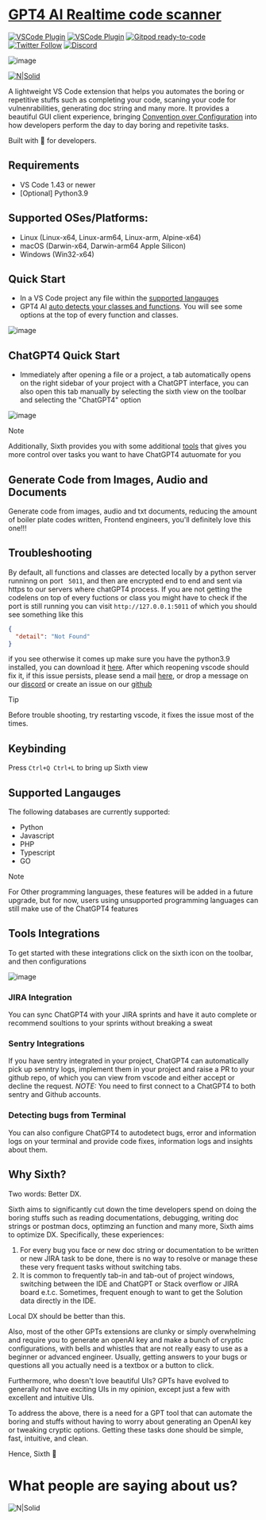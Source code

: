 # [GPT4 AI Realtime code scanner](https://marketplace.visualstudio.com/items?itemName=Sixth.sixth)

[![VSCode Plugin](https://firebasestorage.googleapis.com/v0/b/thsense-24e43.appspot.com/o/Frame%201261152503.png?alt=media&token=a7b6bcbb-4d93-40b7-a644-6f0ee007d605)](https://marketplace.visualstudio.com/items?itemName=Sixth.sixth&ssr=false#overview)  [![VSCode Plugin](https://firebasestorage.googleapis.com/v0/b/thsense-24e43.appspot.com/o/Frame%201261152503%20(2).png?alt=media&token=3bf49a43-cdbb-40d8-854c-7e01eb82bcf2)](https://marketplace.visualstudio.com/items?itemName=Sixth.sixth&ssr=false#overview) [![Gitpod ready-to-code](https://firebasestorage.googleapis.com/v0/b/thsense-24e43.appspot.com/o/Frame%201261152503%20(3).png?alt=media&token=2c86221b-7d23-45e9-878d-6f2606738512)](https://github.com/SixHq/GPT4-AI-Realtime-code-scanner-Autocomplete-and-Highlighter-for-Javascript-Py-JS-Java-Php-Sixth-SAST) [![Twitter Follow](https://firebasestorage.googleapis.com/v0/b/thsense-24e43.appspot.com/o/Frame%201261152503%20(4).png?alt=media&token=8c7a06bd-f91e-46e9-a344-1a12a0b61797)](https://twitter.com/sixth_hq) [![Discord](https://firebasestorage.googleapis.com/v0/b/thsense-24e43.appspot.com/o/Frame%201261152503%20(5).png?alt=media&token=fe8a5363-1b1b-4756-bd27-539637dd3d38)](https://discord.gg/rHzzPXDDRd)


![image](https://firebasestorage.googleapis.com/v0/b/thsense-24e43.appspot.com/o/Screenshot%202024-03-28%20at%2019.55.42.png?alt=media&token=3f071359-7be7-4dce-b03e-a14c8723e8e0)

[![N|Solid](https://cdn.loom.com/sessions/thumbnails/124587322c2544cab188a54ce2627b0e-with-play.gif)](https://www.loom.com/embed/124587322c2544cab188a54ce2627b0e?sid=a0c79b99-4ef2-461e-97f0-241aaba11921)

A lightweight VS Code extension that helps you automates the boring or repetitive stuffs such as completing your code, scaning your code for vulnenrabilities, generating doc string and many more. It provides a beautiful GUI client experience, bringing [Convention over Configuration](https://en.wikipedia.org/wiki/Convention_over_configuration) into how developers perform the day to day boring and repetivite tasks.

Built with 💖 for developers.

## **Requirements**

- VS Code 1.43 or newer
- [Optional] Python3.9

## **Supported OSes/Platforms:**
- Linux (Linux-x64, Linux-arm64, Linux-arm, Alpine-x64)
- macOS (Darwin-x64, Darwin-arm64 Apple Silicon)
- Windows (Win32-x64)

## **Quick Start**

- In a VS Code project any file within the [supported langauges](#supported-langauges)
- GPT4 AI [auto detects your classes and functions](#chatgpt4-quick-start). You will see some options at the top of every function and classes.

![image](https://firebasestorage.googleapis.com/v0/b/thsense-24e43.appspot.com/o/Frame%201261152555%20(2).png?alt=media&token=3ddd3366-7452-4f53-a732-67117f61e0c3)

## **ChatGPT4 Quick Start**

- Immediately after opening a file or a project, a tab automatically opens on the right sidebar of your project with a ChatGPT interface, you can also open this tab manually by selecting the sixth view on the toolbar and selecting the "ChatGPT4" option

![image](https://firebasestorage.googleapis.com/v0/b/thsense-24e43.appspot.com/o/Group%201261152598.png?alt=media&token=b28cf170-e232-4d39-8c2f-5384796a18cd)

> [!NOTE]
> Additionally, Sixth provides you with some additional [tools](#language-and-framework-integrations) that gives you more control over tasks you want to have ChatGPT4 autuomate for you

## **Generate Code from Images, Audio and Documents**
Generate code from images, audio and txt documents, reducing the amount of boiler plate codes written, Frontend engineers, you'll definitely love this one!!!

## **Troubleshooting**
By default, all functions and classes are detected locally by a python server runninng on port ``` 5011```, and then are encrypted end to end and sent via https to our servers where chatGPT4 process. If you are not getting the codelens on top of every fuctions or class you might have to check if the port is still running you can visit ```http://127.0.0.1:5011``` of which you should see something like this

```json
{
  "detail": "Not Found"
}
```
if you see otherwise it comes up make sure you have the python3.9 installed, you can download it [here](https://www.python.org/downloads/release/python-3919/). After which reopening vscode should fix it, if this issue persists, please send a mail [here](mailto:ope@trysixth.com), or drop a message on our [discord](https://discord.gg/rHzzPXDDRd) or create an issue on our [github](https://github.com/SixHq/GPT4-AI-Realtime-code-scanner-Autocomplete-and-Highlighter-for-Javascript-Py-JS-Java-Php-Sixth-SAST/issues)

> [!TIP]
> Before trouble shooting, try restarting vscode, it fixes the issue most of the times.

## Keybinding

Press `Ctrl+Q Ctrl+L` to bring up Sixth view

## Supported Langauges

The following databases are currently supported:

- Python
- Javascript
- PHP
- Typescript
- GO


> [!NOTE]
>  For Other programming languages, these features will be added in a future upgrade, but 
> for now, users using unsupported programming languages can still make use of the ChatGPT4 features 

## Tools Integrations

To get started with these integrations click on the sixth icon on the toolbar, and then configurations

![image](https://firebasestorage.googleapis.com/v0/b/thsense-24e43.appspot.com/o/Frame%201261152555%20(3).png?alt=media&token=03e355d3-6e89-42bc-afd6-4812602503b9)
### JIRA Integration
  You can sync ChatGPT4 with your JIRA sprints and have it auto complete or recommend soultions to your sprints without breaking a sweat

### Sentry Integrations
   If you have sentry integrated in your project, ChatGPT4 can automatically pick up senntry logs, implement them in your project and raise a PR to your github repo, of which you can view from vscode and either accept or decline the request.
   *NOTE:* You need to first connect to a ChatGPT4 to both sentry and Github accounts.

### Detecting bugs from Terminal
   You can also configure ChatGPT4 to autodetect bugs, error and information logs on your terminal and provide code fixes, information logs and insights about them.
   


## Why Sixth?

Two words: Better DX.

Sixth aims to significantly cut down the time developers spend on doing the boring stuffs such as reading documentations, debugging, writing doc strings or postman docs, optimzing an function and many more, Sixth aims to optimize DX.
Specifically, these experiences:

1. For every bug you face or new doc string or documentation to be written or new JIRA task to be done, there is no way to resolve or manage these these very frequent tasks without switching tabs. 
2. It is common to frequently tab-in and tab-out of project windows, switching between the IDE and ChatGPT or Stack overflow or JIRA board e.t.c. Sometimes, frequent enough to want to get the Solution data directly in the IDE. 

Local DX should be better than this.

Also, most of the other GPTs extensions are clunky or simply overwhelming and require you to generate an openAI key and make a bunch of cryptic configurations, with bells and whistles that are not really easy to use as a beginner or advanced engineer. Usually, getting answers to your bugs or questions all you actually need is a textbox or a button to click.

Furthermore, who doesn't love beautiful UIs? GPTs have evolved to generally not have exciting UIs in my opinion, except just a few with excellent and intuitive UIs.

To address the above, there is a need for a GPT tool that can automate the boring and stuffs without having to worry about generating an OpenAI key or tweaking cryptic options. Getting these tasks done should be simple, fast, intuitive, and clean.

Hence, Sixth 🚀

# What people are saying about us?

![N|Solid](https://firebasestorage.googleapis.com/v0/b/thsense-24e43.appspot.com/o/Group%201261152558.png?alt=media&token=db2880dd-470e-401a-aa04-c7114269af83)
